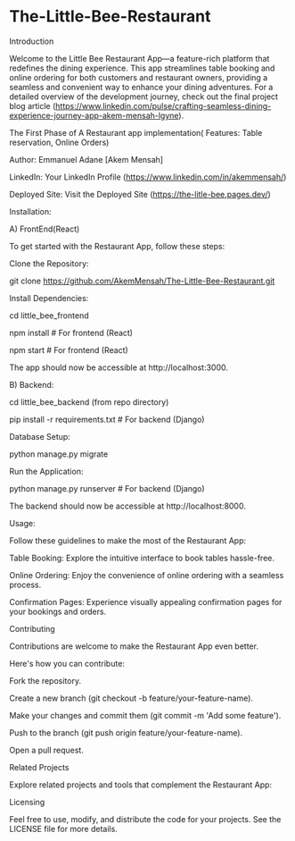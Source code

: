 # The-Little-Bee-Restaurant

Introduction

Welcome to the  Little Bee Restaurant App—a feature-rich platform that redefines the dining experience. This app streamlines table booking and online ordering for both customers and restaurant owners, providing a seamless and convenient way to enhance your dining adventures. For a detailed overview of the development journey, check out the final project blog article (https://www.linkedin.com/pulse/crafting-seamless-dining-experience-journey-app-akem-mensah-lgyne).

The First Phase of A Restaurant app implementation( Features: Table reservation, Online Orders)


Author: Emmanuel Adane [Akem Mensah]

LinkedIn: Your LinkedIn Profile (https://www.linkedin.com/in/akemmensah/)


Deployed Site: Visit the Deployed Site (https://the-litle-bee.pages.dev/)


Installation:

A) FrontEnd(React)

To get started with the Restaurant App, follow these steps:

Clone the Repository:

git clone https://github.com/AkemMensah/The-Little-Bee-Restaurant.git

Install Dependencies:

cd little_bee_frontend

npm install  # For frontend (React)

npm start  # For frontend (React)

The app should now be accessible at http://localhost:3000.


B) Backend:

cd little_bee_backend (from repo directory)

pip install -r requirements.txt  # For backend (Django)


Database Setup:

python manage.py migrate

Run the Application:

python manage.py runserver  # For backend (Django)

The backend should now be accessible at http://localhost:8000.



Usage:

Follow these guidelines to make the most of the Restaurant App:

Table Booking: Explore the intuitive interface to book tables hassle-free.

Online Ordering: Enjoy the convenience of online ordering with a seamless process.

Confirmation Pages: Experience visually appealing confirmation pages for your bookings and orders.


Contributing

Contributions are welcome to make the Restaurant App even better. 

Here's how you can contribute:

Fork the repository.

Create a new branch (git checkout -b feature/your-feature-name).

Make your changes and commit them (git commit -m 'Add some feature').

Push to the branch (git push origin feature/your-feature-name).

Open a pull request.


Related Projects


Explore related projects and tools that complement the Restaurant App:


Licensing

Feel free to use, modify, and distribute the code for your projects. See the LICENSE file for more details.
